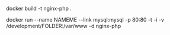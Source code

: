 docker build -t nginx-php .

docker run --name NAMEME --link mysql:mysql -p 80:80 -t -i -v /development/FOLDER:/var/www -d nginx-php
